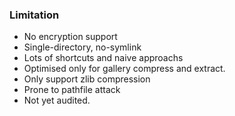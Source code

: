 ### Limitation
- No encryption support
- Single-directory, no-symlink
- Lots of shortcuts and naive approachs
- Optimised only for gallery compress and extract.
- Only support zlib compression
- Prone to pathfile attack
- Not yet audited. 